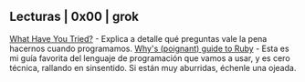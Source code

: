 ## Lecturas | 0x00 | grok

[What Have You Tried?](http://whathaveyoutried.com/) - Explica a detalle qué preguntas vale la pena hacernos cuando programamos. 
[Why's (poignant) guide to Ruby](http://www.rubyinside.com/media/poignant-guide.pdf) - Esta es mi guía favorita del lenguaje de programación que vamos a usar, y es cero técnica, rallando en sinsentido. Si están muy aburridas, échenle una ojeada.